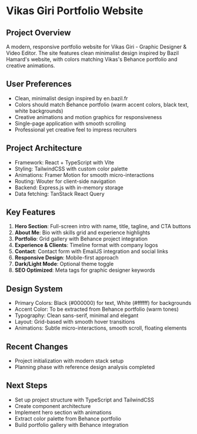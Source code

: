 # Vikas Giri Portfolio Website

## Project Overview
A modern, responsive portfolio website for Vikas Giri - Graphic Designer & Video Editor. The site features clean minimalist design inspired by Bazil Hamard's website, with colors matching Vikas's Behance portfolio and creative animations.

## User Preferences
- Clean, minimalist design inspired by en.bazil.fr
- Colors should match Behance portfolio (warm accent colors, black text, white backgrounds)
- Creative animations and motion graphics for responsiveness
- Single-page application with smooth scrolling
- Professional yet creative feel to impress recruiters

## Project Architecture
- Framework: React + TypeScript with Vite
- Styling: TailwindCSS with custom color palette
- Animations: Framer Motion for smooth micro-interactions
- Routing: Wouter for client-side navigation
- Backend: Express.js with in-memory storage
- Data fetching: TanStack React Query

## Key Features
1. **Hero Section**: Full-screen intro with name, title, tagline, and CTA buttons
2. **About Me**: Bio with skills grid and experience highlights
3. **Portfolio**: Grid gallery with Behance project integration
4. **Experience & Clients**: Timeline format with company logos
5. **Contact**: Contact form with EmailJS integration and social links
6. **Responsive Design**: Mobile-first approach
7. **Dark/Light Mode**: Optional theme toggle
8. **SEO Optimized**: Meta tags for graphic designer keywords

## Design System
- Primary Colors: Black (#000000) for text, White (#ffffff) for backgrounds
- Accent Color: To be extracted from Behance portfolio (warm tones)
- Typography: Clean sans-serif, minimal and elegant
- Layout: Grid-based with smooth hover transitions
- Animations: Subtle micro-interactions, smooth scroll, floating elements

## Recent Changes
- Project initialization with modern stack setup
- Planning phase with reference design analysis completed

## Next Steps
- Set up project structure with TypeScript and TailwindCSS
- Create component architecture
- Implement hero section with animations
- Extract color palette from Behance portfolio
- Build portfolio gallery with Behance integration